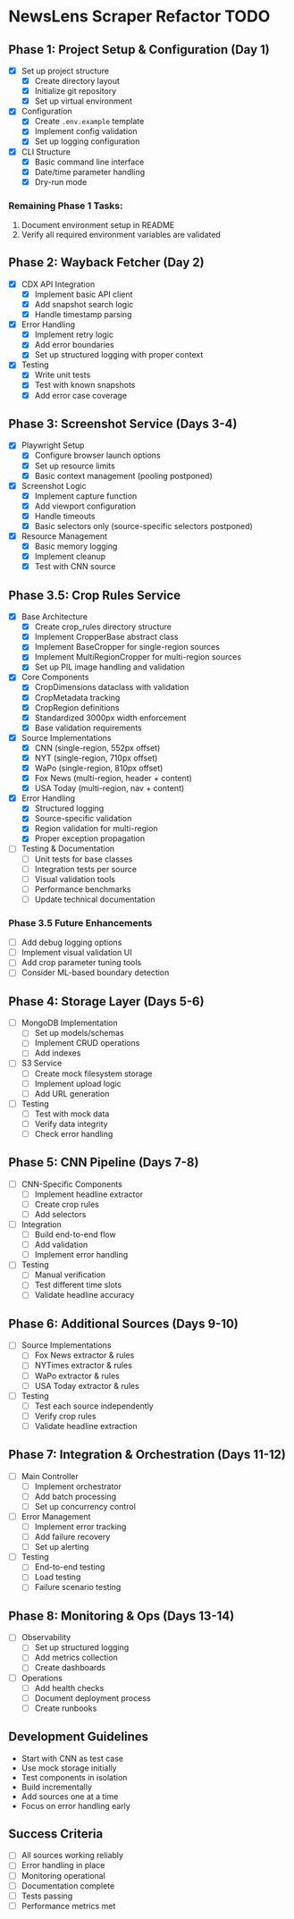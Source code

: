 # NewsLens Scraper Refactor TODO

## Phase 1: Project Setup & Configuration (Day 1)
- [x] Set up project structure
  - [x] Create directory layout
  - [x] Initialize git repository
  - [x] Set up virtual environment
- [x] Configuration
  - [x] Create `.env.example` template
  - [x] Implement config validation
  - [x] Set up logging configuration
- [x] CLI Structure
  - [x] Basic command line interface
  - [x] Date/time parameter handling
  - [x] Dry-run mode

### Remaining Phase 1 Tasks:
1. Document environment setup in README
2. Verify all required environment variables are validated

## Phase 2: Wayback Fetcher (Day 2)
- [x] CDX API Integration
  - [x] Implement basic API client
  - [x] Add snapshot search logic
  - [x] Handle timestamp parsing
- [x] Error Handling
  - [x] Implement retry logic
  - [x] Add error boundaries
  - [x] Set up structured logging with proper context
- [x] Testing
  - [x] Write unit tests
  - [x] Test with known snapshots
  - [x] Add error case coverage

## Phase 3: Screenshot Service (Days 3-4)
- [x] Playwright Setup
  - [x] Configure browser launch options
  - [x] Set up resource limits
  - [x] Basic context management (pooling postponed)
- [x] Screenshot Logic
  - [x] Implement capture function
  - [x] Add viewport configuration
  - [x] Handle timeouts
  - [x] Basic selectors only (source-specific selectors postponed)
- [x] Resource Management
  - [x] Basic memory logging
  - [x] Implement cleanup
  - [x] Test with CNN source

## Phase 3.5: Crop Rules Service
- [x] Base Architecture
  - [x] Create crop_rules directory structure
  - [x] Implement CropperBase abstract class
  - [x] Implement BaseCropper for single-region sources
  - [x] Implement MultiRegionCropper for multi-region sources
  - [x] Set up PIL image handling and validation

- [x] Core Components
  - [x] CropDimensions dataclass with validation
  - [x] CropMetadata tracking
  - [x] CropRegion definitions
  - [x] Standardized 3000px width enforcement
  - [x] Base validation requirements

- [x] Source Implementations
  - [x] CNN (single-region, 552px offset)
  - [x] NYT (single-region, 710px offset)
  - [x] WaPo (single-region, 810px offset)
  - [x] Fox News (multi-region, header + content)
  - [x] USA Today (multi-region, nav + content)

- [x] Error Handling
  - [x] Structured logging
  - [x] Source-specific validation
  - [x] Region validation for multi-region
  - [x] Proper exception propagation

- [ ] Testing & Documentation
  - [ ] Unit tests for base classes
  - [ ] Integration tests per source
  - [ ] Visual validation tools
  - [ ] Performance benchmarks
  - [ ] Update technical documentation

### Phase 3.5 Future Enhancements
- [ ] Add debug logging options
- [ ] Implement visual validation UI
- [ ] Add crop parameter tuning tools
- [ ] Consider ML-based boundary detection

## Phase 4: Storage Layer (Days 5-6)
- [ ] MongoDB Implementation
  - [ ] Set up models/schemas
  - [ ] Implement CRUD operations
  - [ ] Add indexes
- [ ] S3 Service
  - [ ] Create mock filesystem storage
  - [ ] Implement upload logic
  - [ ] Add URL generation
- [ ] Testing
  - [ ] Test with mock data
  - [ ] Verify data integrity
  - [ ] Check error handling

## Phase 5: CNN Pipeline (Days 7-8)
- [ ] CNN-Specific Components
  - [ ] Implement headline extractor
  - [ ] Create crop rules
  - [ ] Add selectors
- [ ] Integration
  - [ ] Build end-to-end flow
  - [ ] Add validation
  - [ ] Implement error handling
- [ ] Testing
  - [ ] Manual verification
  - [ ] Test different time slots
  - [ ] Validate headline accuracy

## Phase 6: Additional Sources (Days 9-10)
- [ ] Source Implementations
  - [ ] Fox News extractor & rules
  - [ ] NYTimes extractor & rules
  - [ ] WaPo extractor & rules
  - [ ] USA Today extractor & rules
- [ ] Testing
  - [ ] Test each source independently
  - [ ] Verify crop rules
  - [ ] Validate headline extraction

## Phase 7: Integration & Orchestration (Days 11-12)
- [ ] Main Controller
  - [ ] Implement orchestrator
  - [ ] Add batch processing
  - [ ] Set up concurrency control
- [ ] Error Management
  - [ ] Implement error tracking
  - [ ] Add failure recovery
  - [ ] Set up alerting
- [ ] Testing
  - [ ] End-to-end testing
  - [ ] Load testing
  - [ ] Failure scenario testing

## Phase 8: Monitoring & Ops (Days 13-14)
- [ ] Observability
  - [ ] Set up structured logging
  - [ ] Add metrics collection
  - [ ] Create dashboards
- [ ] Operations
  - [ ] Add health checks
  - [ ] Document deployment process
  - [ ] Create runbooks

## Development Guidelines
- Start with CNN as test case
- Use mock storage initially
- Test components in isolation
- Build incrementally
- Add sources one at a time
- Focus on error handling early

## Success Criteria
- [ ] All sources working reliably
- [ ] Error handling in place
- [ ] Monitoring operational
- [ ] Documentation complete
- [ ] Tests passing
- [ ] Performance metrics met
